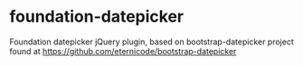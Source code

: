 foundation-datepicker
=====================

Foundation datepicker jQuery plugin, based on bootstrap-datepicker project found at https://github.com/eternicode/bootstrap-datepicker